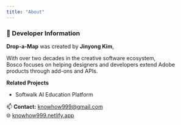 ```yaml
---
title: "About"
---
```


### 👋 Developer Information
**Drop-a-Map** was created by **Jinyong Kim**,  

With over two decades in the creative software ecosystem,  
Bosco focuses on helping designers and developers extend Adobe products through add-ons and APIs.

**Related Projects**
- Softwalk AI Education Platform

📫 **Contact:** [knowhow999@gmail.com](mailto:knowhow999@gmail.com)  
🌐 [knowhow999.netlify.app](https://knowhow999.netlify.app/)
